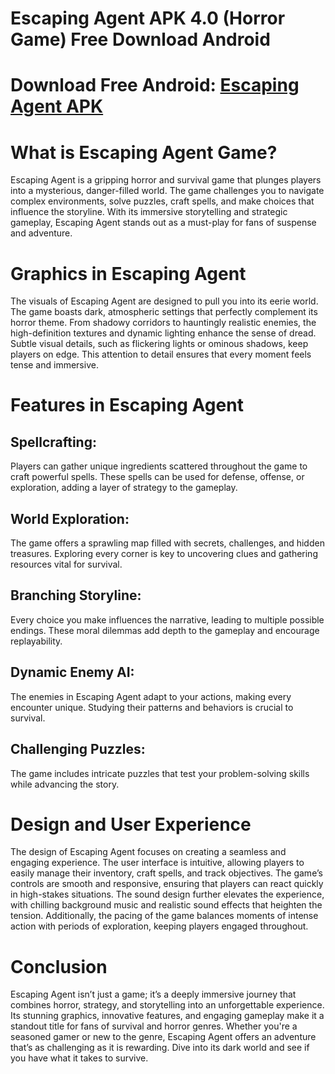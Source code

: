 # Escaping Agent APK 4.0 (Horror Game) Free Download Android
# Download Free Android: [Escaping Agent APK](https://apkhihe.net/escaping-agent/)
# What is Escaping Agent Game?
Escaping Agent is a gripping horror and survival game that plunges players into a mysterious, danger-filled world. The game challenges you to navigate complex environments, solve puzzles, craft spells, and make choices that influence the storyline. With its immersive storytelling and strategic gameplay, Escaping Agent stands out as a must-play for fans of suspense and adventure.

# Graphics in Escaping Agent
The visuals of Escaping Agent are designed to pull you into its eerie world. The game boasts dark, atmospheric settings that perfectly complement its horror theme. From shadowy corridors to hauntingly realistic enemies, the high-definition textures and dynamic lighting enhance the sense of dread. Subtle visual details, such as flickering lights or ominous shadows, keep players on edge. This attention to detail ensures that every moment feels tense and immersive.

# Features in Escaping Agent
## Spellcrafting:
Players can gather unique ingredients scattered throughout the game to craft powerful spells. These spells can be used for defense, offense, or exploration, adding a layer of strategy to the gameplay.
## World Exploration:
The game offers a sprawling map filled with secrets, challenges, and hidden treasures. Exploring every corner is key to uncovering clues and gathering resources vital for survival.
## Branching Storyline:
Every choice you make influences the narrative, leading to multiple possible endings. These moral dilemmas add depth to the gameplay and encourage replayability.
## Dynamic Enemy AI:
The enemies in Escaping Agent adapt to your actions, making every encounter unique. Studying their patterns and behaviors is crucial to survival.
## Challenging Puzzles:
The game includes intricate puzzles that test your problem-solving skills while advancing the story.

# Design and User Experience
The design of Escaping Agent focuses on creating a seamless and engaging experience. The user interface is intuitive, allowing players to easily manage their inventory, craft spells, and track objectives. The game’s controls are smooth and responsive, ensuring that players can react quickly in high-stakes situations.
The sound design further elevates the experience, with chilling background music and realistic sound effects that heighten the tension. Additionally, the pacing of the game balances moments of intense action with periods of exploration, keeping players engaged throughout.

# Conclusion
Escaping Agent isn’t just a game; it’s a deeply immersive journey that combines horror, strategy, and storytelling into an unforgettable experience. Its stunning graphics, innovative features, and engaging gameplay make it a standout title for fans of survival and horror genres. Whether you're a seasoned gamer or new to the genre, Escaping Agent offers an adventure that’s as challenging as it is rewarding. Dive into its dark world and see if you have what it takes to survive.
